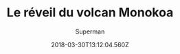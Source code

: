 ---
tmdb_id: '145969'
title: Le réveil du volcan Monokoa
original_title: Volcano
author: Superman
img_name: volcano.jpg
release_date: '1942-07-10'
synopsis: ''
tags:
- Superman
- Fleischer
category:
- Dessins Animés
youtube_url: ''
vimeo_url: ''
archive_url: ''
dailymotion_url: //www.dailymotion.com/embed/video/x6h1b97
cast: 'Joan Alexander,Jackson Beck,Bud Collyer,Julian Noa'
crew: 'Dave Fleischer,Jerry Siegel,Joe Shuster,Bill Turner,Max Fleischer'
imdb_id: tt0035524
adult: 'false'
date: '2018-03-30T13:12:04.560Z'
---